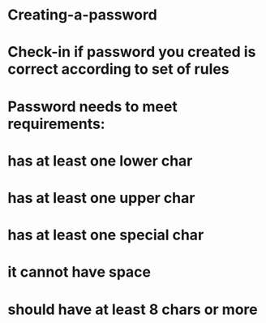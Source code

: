 # Creating-a-password
# Check-in if password you created is correct according to set of rules

# Password needs to meet requirements:
# has at least one lower char
# has at least one upper char
# has at least one special char
# it cannot have space
# should have at least 8 chars or more
